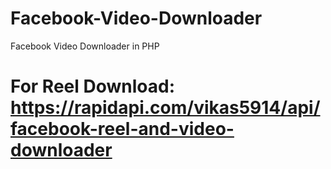 # Facebook-Video-Downloader
Facebook Video Downloader in PHP 

# For Reel Download: https://rapidapi.com/vikas5914/api/facebook-reel-and-video-downloader
